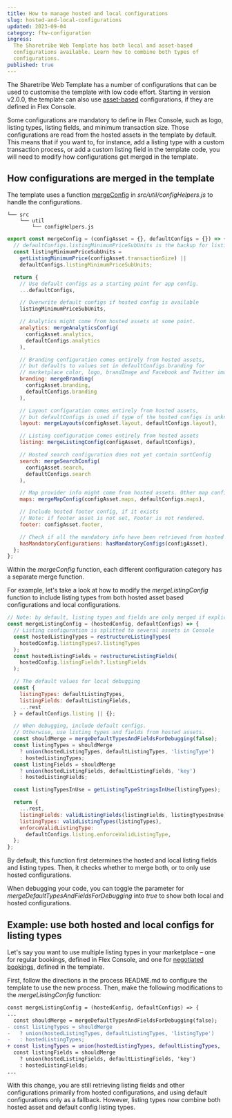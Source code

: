 ```yaml
---
title: How to manage hosted and local configurations
slug: hosted-and-local-configurations
updated: 2023-09-04
category: ftw-configuration
ingress:
  The Sharetribe Web Template has both local and asset-based
  configurations available. Learn how to combine both types of
  configurations.
published: true
---
```


The Sharetribe Web Template has a number of configurations that can be
used to customise the template with low code effort. Starting in version
v2.0.0, the template can also use [asset-based](/references/assets/)
configurations, if they are defined in Flex Console.

Some configurations are mandatory to define in Flex Console, such as
logo, listing types, listing fields, and minimum transaction size. Those
configurations are read from the hosted assets in the template by
default. This means that if you want to, for instance, add a listing
type with a custom transaction process, or add a custom listing field in
the template code, you will need to modify how configurations get merged
in the template.

## How configurations are merged in the template

The template uses a function
[mergeConfig](https://github.com/sharetribe/web-template/blob/main/src/util/configHelpers.js#L667)
in _src/util/configHelpers.js_ to handle the configurations.

```shell
└── src
    └── util
        └── configHelpers.js
```

```jsx
export const mergeConfig = (configAsset = {}, defaultConfigs = {}) => {
  // defaultConfigs.listingMinimumPriceSubUnits is the backup for listing's minimum price
  const listingMinimumPriceSubUnits =
    getListingMinimumPrice(configAsset.transactionSize) ||
    defaultConfigs.listingMinimumPriceSubUnits;

  return {
    // Use default configs as a starting point for app config.
    ...defaultConfigs,

    // Overwrite default configs if hosted config is available
    listingMinimumPriceSubUnits,

    // Analytics might come from hosted assets at some point.
    analytics: mergeAnalyticsConfig(
      configAsset.analytics,
      defaultConfigs.analytics
    ),

    // Branding configuration comes entirely from hosted assets,
    // but defaults to values set in defaultConfigs.branding for
    // marketplace color, logo, brandImage and Facebook and Twitter images
    branding: mergeBranding(
      configAsset.branding,
      defaultConfigs.branding
    ),

    // Layout configuration comes entirely from hosted assets,
    // but defaultConfigs is used if type of the hosted configs is unknown
    layout: mergeLayouts(configAsset.layout, defaultConfigs.layout),

    // Listing configuration comes entirely from hosted assets
    listing: mergeListingConfig(configAsset, defaultConfigs),

    // Hosted search configuration does not yet contain sortConfig
    search: mergeSearchConfig(
      configAsset.search,
      defaultConfigs.search
    ),

    // Map provider info might come from hosted assets. Other map configs come from defaultConfigs.
    maps: mergeMapConfig(configAsset.maps, defaultConfigs.maps),

    // Include hosted footer config, if it exists
    // Note: if footer asset is not set, Footer is not rendered.
    footer: configAsset.footer,

    // Check if all the mandatory info have been retrieved from hosted assets
    hasMandatoryConfigurations: hasMandatoryConfigs(configAsset),
  };
};
```

Within the _mergeConfig_ function, each different configuration category
has a separate merge function.

For example, let's take a look at how to modify the _mergeListingConfig_
function to include listing types from both hosted asset based
configurations and local configurations.

```jsx
// Note: by default, listing types and fields are only merged if explicitly set for debugging
const mergeListingConfig = (hostedConfig, defaultConfigs) => {
  // Listing configuration is splitted to several assets in Console
  const hostedListingTypes = restructureListingTypes(
    hostedConfig.listingTypes?.listingTypes
  );
  const hostedListingFields = restructureListingFields(
    hostedConfig.listingFields?.listingFields
  );

  // The default values for local debugging
  const {
    listingTypes: defaultListingTypes,
    listingFields: defaultListingFields,
    ...rest
  } = defaultConfigs.listing || {};

  // When debugging, include default configs.
  // Otherwise, use listing types and fields from hosted assets.
  const shouldMerge = mergeDefaultTypesAndFieldsForDebugging(false);
  const listingTypes = shouldMerge
    ? union(hostedListingTypes, defaultListingTypes, 'listingType')
    : hostedListingTypes;
  const listingFields = shouldMerge
    ? union(hostedListingFields, defaultListingFields, 'key')
    : hostedListingFields;

  const listingTypesInUse = getListingTypeStringsInUse(listingTypes);

  return {
    ...rest,
    listingFields: validListingFields(listingFields, listingTypesInUse),
    listingTypes: validListingTypes(listingTypes),
    enforceValidListingType:
      defaultConfigs.listing.enforceValidListingType,
  };
};
```

By default, this function first determines the hosted and local listing
fields and listing types. Then, it checks whether to merge both, or to
only use hosted configurations.

<info>

When debugging your code, you can toggle the parameter for
_mergeDefaultTypesAndFieldsForDebugging_ into _true_ to show both local
and hosted configurations.

</info>

## Example: use both hosted and local configs for listing types

Let's say you want to use multiple listing types in your marketplace –
one for regular bookings, defined in Flex Console, and one for
[negotiated bookings](https://github.com/sharetribe/flex-example-processes/tree/master/negotiated-booking),
defined in the template.

First, follow the directions in the process README.md to configure the
template to use the new process. Then, make the following modifications
to the _mergeListingConfig_ function:

```diff
const mergeListingConfig = (hostedConfig, defaultConfigs) => {
...
  const shouldMerge = mergeDefaultTypesAndFieldsForDebugging(false);
- const listingTypes = shouldMerge
-   ? union(hostedListingTypes, defaultListingTypes, 'listingType')
-   : hostedListingTypes;
+ const listingTypes = union(hostedListingTypes, defaultListingTypes, 'listingType');
  const listingFields = shouldMerge
    ? union(hostedListingFields, defaultListingFields, 'key')
    : hostedListingFields;
...
```

With this change, you are still retrieving listing fields and other
configurations primarily from hosted configurations, and using default
configurations only as a fallback. However, listing types now combine
both hosted asset and default config listing types.
